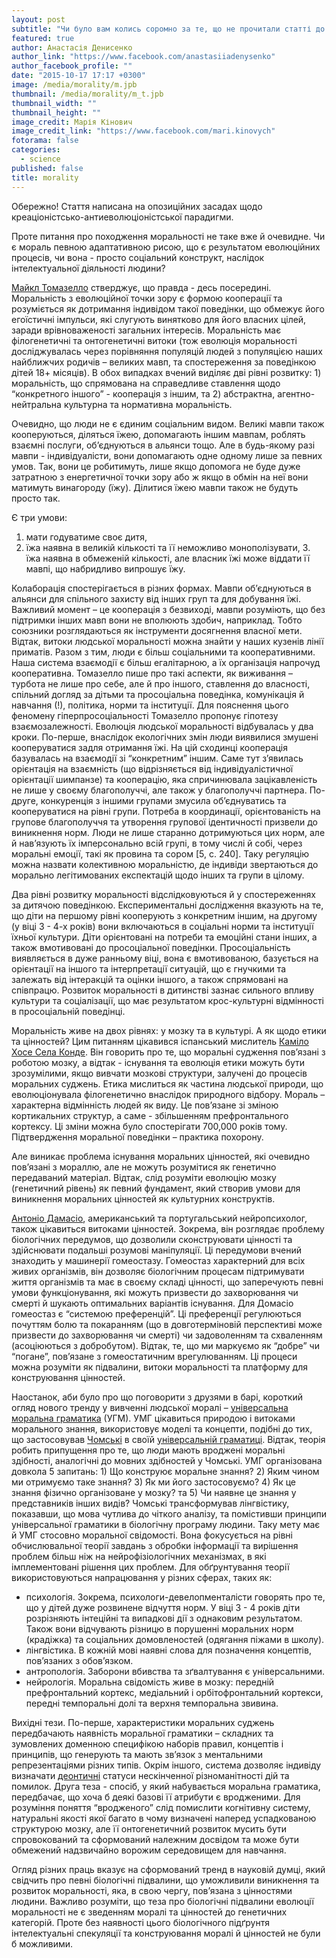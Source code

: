 ```yaml
---
layout: post
subtitle: "Чи було вам колись соромно за те, що не прочитали статті до семінару, проспали лекцію, не дотримались дедлайну подання остаточної версії курсової або відтворювали в голові події минулої ночі на кораблику за світлинами на айфоні? Якщо ні, то ви знаєте, що мало б бути, хоча б трішечки. Але звідки ми знаємо, що деякі речі робити негарно і чому, зробивши їх, відчуваємо провину? Відповідь проста та очевидна – кожен має певні уявлення про моральність."
featured: true
author: Анастасія Денисенко
author_link: "https://www.facebook.com/anastasiiadenysenko"
author_facebook_profile: ""
date: "2015-10-17 17:17 +0300"
image: /media/morality/m.jpb
thumbnail: /media/morality/m_t.jpb
thumbnail_width: ""
thumbnail_height: ""
image_credit: Марія Кінович
image_credit_link: "https://www.facebook.com/mari.kinovych"
fotorama: false
categories: 
  - science
published: false
title: morality
---
```


Обережно! Стаття написана на опозиційних засадах щодо креаціоністсько-антиеволюціоністської парадигми. 

Проте питання про походження моральності не таке вже й очевидне. Чи є мораль певною адаптативною рисою, що є результатом еволюційних процесів, чи вона -  просто соціальний конструкт, наслідок інтелектуальної діяльності людини?  

[Майкл Томазелло](http://www.annualreviews.org/doi/abs/10.1146/annurev-psych-113011-143812?journalCode=psych) стверджує, що правда - десь посередині. Моральність з еволюційної точки зору є формою кооперації та розуміється як дотримання індивідом такої поведінки, що обмежує його егоїстичні імпульси, які слугують винятково для його власних цілей,  заради врівноваженості загальних інтересів. Моральність має філогенетичні та онтогенетичні витоки (тож еволюція моральності досліджувалась через порівняння популяцій людей з популяцією наших найближчих родичів – великих мавп, та спостереження за поведінкою дітей 18+ місяців). В обох випадках вчений виділяє дві рівні розвитку: 1) моральність, що спрямована на справедливе ставлення щодо “конкретного іншого” - кооперація з іншим, та 2) абстрактна, агентно-нейтральна культурна та нормативна моральність.  

Очевидно, що люди не є єдиним соціальним видом. Великі мавпи також кооперуються, діляться їжею, допомагають іншим мавпам, роблять взаємні послуги, об’єднуються в альянси тощо. Але в будь-якому разі мавпи - індивідуалісти, вони допомагають одне одному лише за певних умов. Так, вони це робитимуть, лише якщо допомога не буде дуже затратною з енергетичної точки зору або ж якщо в обмін на неї вони матимуть винагороду (їжу). Ділитися їжею мавпи також не будуть просто так. 

Є три умови: 
1. мати годуватиме своє дитя,  
2. їжа наявна в великій кількості та її неможливо монополізувати, 3. їжа наявна в обмеженій кількості, але власник їжі може віддати її мавпі, що набридливо випрошує їжу. 

Колаборація спостерігається в різних формах. Мавпи об’єднуються в альянси для спільного захисту від інших груп та для добування їжі. Важливий момент – це кооперація з безвиході, мавпи розуміють, що без підтримки інших мавп вони не вполюють здобич, наприклад. Тобто союзники розглядаються як інструменти досягнення власної мети. Відтак, витоки людської моральності можна знайти у наших кузенів лінії приматів. Разом з тим, люди є більш соціальними та кооперативними. Наша система взаємодії є більш егалітарною, а їх організація напрочуд кооперативна. Томазелло пише про такі аспекти, як виживання – турбота не лише про себе, але й про іншого, ставлення до власності, спільний догляд за дітьми та просоціальна поведінка, комунікація й навчання (!), політика, норми та інституції. Для пояснення цього феномену гіперпросоціальності Томазелло пропонує гіпотезу взаємозалежності. Еволюція людської моральності відбувалась у два кроки. По-перше, внаслідок екологічних змін люди виявилися змушені кооперуватися задля отримання їжі. На цій сходинці кооперація базувалась на взаємодії зі “конкретним” іншим. Саме тут з’явилась орієнтація на взаємність (що відрізняється від індивідуалістичної орієнтації шимпанзе) та кооперацію, яка спричинювала зацікавленість не лише у своєму благополуччі, але також у благополуччі партнера. По-друге,  конкуренція з іншими групами змусила об’єднуватись та кооперуватися на рівні групи. Потреба в координації, орієнтованість на групове благополуччя та утворення групової ідентичності призвели до виникнення норм. Люди не лише старанно дотримуються цих норм, але й нав’язують їх імперсонально всій групі, в тому числі й собі, через моральні емоції, такі як провина та сором [5, c. 240]. Таку регуляцію можна назвати колективною моральністю,  де індивіди звертаються до морально легітимованих експектацій щодо інших та групи в цілому.  

Два рівні розвитку моральності відслідковуються й у спостереженнях за дитячою поведінкою. Експериментальні дослідження вказують на те, що діти на першому рівні кооперують  з конкретним іншим, на другому (у віці 3 - 4-х років) вони включаються в соціальні норми та інституції їхньої культури. Діти орієнтовані на потреби та емоційні стани інших, а також вмотивовані до просоціальної поведінки. Просоціальність виявляється в дуже ранньому віці, вона є вмотивованою, базується на орієнтації на іншого та інтерпретації ситуацій, що є гнучкими та залежать від інтеракцій та оцінки іншого, а також спрямовані на співпрацю. Розвиток моральності в дитинстві зазнає сильного впливу культури та соціалізації, що має результатом крос-культурні відмінності в просоціальній поведінці.   

Моральність живе на двох рівнях: у мозку та в культурі. А як щодо етики та цінностей? Цим питанням цікавився іспанський мислитель [Каміло Хосе Cела Конде](https://books.google.com.ua/books?id=bdu_aaaaqbaj&pg=pa11&lpg=pa11&dq=cela-conde+did+evolution+fix+human+values&source=bl&ots=8gfzmulqih&sig=nkytgadfum0y2fv31uft2hyetse&hl=ru&sa=x&ved=0cbsq6aewagovchmig6svuqmzyaivshnych3sxw6n#v=onepage&q=Cela-Conde%2520Did%2520evolution%2520fix%2520human%2520values&f=false). Він говорить про те, що моральні судження пов’язані з роботою мозку, а відтак - існування та еволюція етики можуть бути зрозумілими, якщо вивчати мозкові структури, залучені до процесів моральних суджень. Етика мислиться як частина людської природи, що еволюціонувала філогенетично внаслідок природного відбору. Мораль – характерна відмінність людей як виду. Це пов’язане зі зміною кортикальних структур, а саме -  збільшенням префронтального кортексу. Ці зміни можна було спостерігати 700,000 років тому. Підтвердження моральної поведінки – практика похорону.  

Але виникає  проблема існування моральних цінностей, які очевидно пов’язані з мораллю, але не можуть розумітися як генетично передаваний матеріал. Відтак, слід розуміти еволюцію мозку (генетичний рівень) як певний фундамент, який створив умови для виникнення моральних цінностей як культурних конструктів.

[Антоніо Дамасіо](http://link.springer.com/chapter/10.1007/3-540-29803-7_5), американський та португальський нейропсихолог, також цікавиться витоками цінностей. Зокрема, він розглядає проблему біологічних передумов, що дозволили  сконструювати цінності та здійснювати подальші розумові маніпуляції. Ці передумови вчений знаходить у машинерії гомеостазу. Гомеостаз характерний для всіх живих організмів, він дозволяє біологічним процесам підтримувати життя організмів та має в своєму складі цінності, що заперечують певні умови функціонування, які можуть призвести до захворювання чи смерті й шукають оптимальних варіантів існування. Для Домасіо гомеостаз є “системою преференцій”. Ці преференції регулюються почуттям болю та покаранням (що в довготерміновій перспективі може призвести до захворювання чи смерті)  чи задоволенням та схваленням (асоціюються з добробутом). Відтак, те, що ми маркуємо як “добре” чи “погане”, пов’язане з гомеостатичним врегулюванням. Ці процеси можна розуміти як підвалини, витоки моральності та платформу для конструювання цінностей.  

Наостанок, аби було про що поговорити з друзями в барі,  короткий огляд нового тренду у вивченні людської моралі – [універсальна моральна граматика](http://cowles.yale.edu/sites/default/files/files/conf/2007/crp_mikhail.pdf) (УГМ).  УМГ цікавиться природою і витоками морального знання, використовує моделі та концепти, подібні до тих, що застосовував [Чомські](https://uk.wikipedia.org/wiki/%25d0%259d%25d0%25be%25d0%25b0%25d0%25bc_%25d0%25a7%25d0%25be%25d0%25bc%25d1%2581%25d0%25ba%25d1%2596) в своїй [універсальній граматиці](https://en.wikipedia.org/wiki/universal_grammar). Відтак, теорія робить припущення про те, що люди мають вроджені моральні здібності, аналогічні до мовних здібностей у Чомські. УМГ організована довкола 5 запитань: 1) Що конструює моральне знання? 2) Яким чином ми отримуємо таке знання? 3) Як ми його застосовуємо? 4) Як це знання фізично організоване у мозку? та 5) Чи наявне це знання у представників інших видів? Чомські трансформував лінгвістику, показавши, що мова чутлива до чіткого аналізу, та помістивши принципи універсальної граматики в біологічну програму людини. Таку мету має й УМГ стосовно моральної свідомості. Вона фокусується на рівні обчислювальної теорії завдань з обробки інформації та вирішення проблем більш ніж на нейрофізіологічних механізмах, в які імплементовані рішення цих проблем. 
Для обґрунтування теорії використовуються напрацювання у різних сферах, таких як:  
- психологія. Зокрема, психологи-девелопменталісти говорять про те, що у дітей дуже розвинене відчуття норм. У віці 3 - 4 років діти розрізняють інтеційні та випадкові дії з однаковим результатом. Також вони відчувають різницю в порушенні моральних норм (крадіжка) та соціальних домовленостей (одягання піжами в школу).   
- лінгвістика. В кожній мові наявні слова для позначення концептів, пов’язаних з обов’язком.  
- антропологія. Заборони вбивства та зґвалтування є універсальними.  
- нейрологія. Моральна свідомість живе в мозку: передній префронтальний кортекс, медіальний і орбітофронтальний кортекси, передні темпоральні долі та верхня темпоральна звивина.  

Вихідні тези. По-перше, характеристики моральних суджень передбачають наявність моральної граматики – складних та зумовлених доменною специфікою наборів правил, концептів і принципів, що генерують та мають зв’язок з ментальними репрезентаціями різних типів. Окрім іншого, система дозволяє індивіду визначати [деонтичні](https://uk.wikipedia.org/wiki/%25d0%2594%25d0%25b5%25d0%25be%25d0%25bd%25d1%2582%25d0%25be%25d0%25bb%25d0%25be%25d0%25b3%25d1%2596%25d1%258f) статуси нескінченної різноманітності дій та помилок. Друга теза - спосіб, у який набувається моральна граматика, передбачає, що хоча б деякі базові її атрибути є вродженими. Для розуміння поняття “вродженого” слід помислити когнітивну систему, натуральні якості якої багато в чому визначені наперед успадкованою структурою мозку, але її онтогенетичний розвиток мусить бути спровокований та сформований належним досвідом та може бути обмежений надзвичайно ворожим середовищем для навчання.  

Огляд різних праць вказує на сформований тренд в науковій думці, який свідчить про певні біологічні підвалини, що уможливили виникнення та розвиток моральності, яка, в свою чергу, пов’язана з цінностями людини. Важливо розуміти, що теза про біологічні підвалини еволюції моральності не є зведенням  моралі та цінностей до генетичних категорій. Проте без наявності цього біологічного підґрунтя інтелектуальні спекуляції та конструювання моралі й цінностей не були б можливими.



